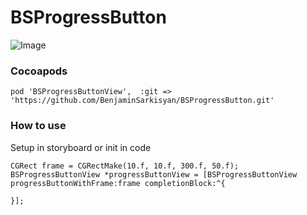 # BSProgressButton

![Image](http://i.giphy.com/xTiTnhUMvbHZTdkTp6.gif)

### Cocoapods
```
pod 'BSProgressButtonView',  :git => 'https://github.com/BenjaminSarkisyan/BSProgressButton.git'
```

### How to use
Setup in storyboard or init in code

```
CGRect frame = CGRectMake(10.f, 10.f, 300.f, 50.f);
BSProgressButtonView *progressButtonView = [BSProgressButtonView progressButtonWithFrame:frame completionBlock:^{
    
}];
```
